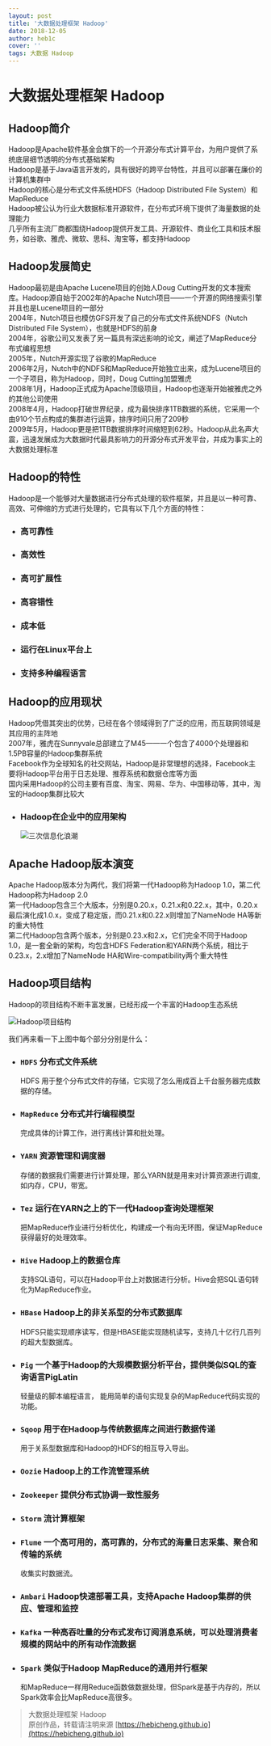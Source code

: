 ```yaml
---
layout: post
title: '大数据处理框架 Hadoop'
date: 2018-12-05
author: heb1c
cover: ''
tags: 大数据 Hadoop
---
```




# 大数据处理框架 Hadoop  
## Hadoop简介
Hadoop是Apache软件基金会旗下的一个开源分布式计算平台，为用户提供了系统底层细节透明的分布式基础架构  
Hadoop是基于Java语言开发的，具有很好的跨平台特性，并且可以部署在廉价的计算机集群中  
Hadoop的核心是分布式文件系统HDFS（Hadoop Distributed File System）和MapReduce  
Hadoop被公认为行业大数据标准开源软件，在分布式环境下提供了海量数据的处理能力  
几乎所有主流厂商都围绕Hadoop提供开发工具、开源软件、商业化工具和技术服务，如谷歌、雅虎、微软、思科、淘宝等，都支持Hadoop  

## Hadoop发展简史
Hadoop最初是由Apache Lucene项目的创始人Doug Cutting开发的文本搜索库。Hadoop源自始于2002年的Apache Nutch项目——一个开源的网络搜索引擎并且也是Lucene项目的一部分  
2004年，Nutch项目也模仿GFS开发了自己的分布式文件系统NDFS（Nutch Distributed File System），也就是HDFS的前身  
2004年，谷歌公司又发表了另一篇具有深远影响的论文，阐述了MapReduce分布式编程思想  
2005年，Nutch开源实现了谷歌的MapReduce  
2006年2月，Nutch中的NDFS和MapReduce开始独立出来，成为Lucene项目的一个子项目，称为Hadoop，同时，Doug Cutting加盟雅虎  
2008年1月，Hadoop正式成为Apache顶级项目，Hadoop也逐渐开始被雅虎之外的其他公司使用  
2008年4月，Hadoop打破世界纪录，成为最快排序1TB数据的系统，它采用一个由910个节点构成的集群进行运算，排序时间只用了209秒  
2009年5月，Hadoop更是把1TB数据排序时间缩短到62秒。Hadoop从此名声大震，迅速发展成为大数据时代最具影响力的开源分布式开发平台，并成为事实上的大数据处理标准  

## Hadoop的特性
Hadoop是一个能够对大量数据进行分布式处理的软件框架，并且是以一种可靠、高效、可伸缩的方式进行处理的，它具有以下几个方面的特性：  
* ### 高可靠性  
* ### 高效性  
* ### 高可扩展性  
* ### 高容错性  
* ### 成本低  
* ### 运行在Linux平台上  
* ### 支持多种编程语言

## Hadoop的应用现状
Hadoop凭借其突出的优势，已经在各个领域得到了广泛的应用，而互联网领域是其应用的主阵地  
2007年，雅虎在Sunnyvale总部建立了M45——一个包含了4000个处理器和1.5PB容量的Hadoop集群系统  
Facebook作为全球知名的社交网站，Hadoop是非常理想的选择，Facebook主要将Hadoop平台用于日志处理、推荐系统和数据仓库等方面  
国内采用Hadoop的公司主要有百度、淘宝、网易、华为、中国移动等，其中，淘宝的Hadoop集群比较大
* ### Hadoop在企业中的应用架构  
    ![三次信息化浪潮](/assets/img/img16.png)

## Apache Hadoop版本演变
Apache Hadoop版本分为两代，我们将第一代Hadoop称为Hadoop 1.0，第二代Hadoop称为Hadoop 2.0  
第一代Hadoop包含三个大版本，分别是0.20.x，0.21.x和0.22.x，其中，0.20.x最后演化成1.0.x，变成了稳定版，而0.21.x和0.22.x则增加了NameNode HA等新的重大特性  
第二代Hadoop包含两个版本，分别是0.23.x和2.x，它们完全不同于Hadoop 1.0，是一套全新的架构，均包含HDFS Federation和YARN两个系统，相比于0.23.x，2.x增加了NameNode HA和Wire-compatibility两个重大特性

## Hadoop项目结构
Hadoop的项目结构不断丰富发展，已经形成一个丰富的Hadoop生态系统  

![Hadoop项目结构](/assets/img/img17.png)

我们再来看一下上图中每个部分分别是什么：  

* ### `HDFS` 分布式文件系统  
    HDFS 用于整个分布式文件的存储，它实现了怎么用成百上千台服务器完成数据的存储。
* ###  `MapReduce`  分布式并行编程模型
    完成具体的计算工作，进行离线计算和批处理。
* ### `YARN`  资源管理和调度器  
    存储的数据我们需要进行计算处理，那么YARN就是用来对计算资源进行调度,如内存，CPU，带宽。
* ### `Tez`  运行在YARN之上的下一代Hadoop查询处理框架  
    把MapReduce作业进行分析优化，构建成一个有向无环图，保证MapReduce获得最好的处理效率。
* ### `Hive`  Hadoop上的数据仓库  
    支持SQL语句，可以在Hadoop平台上对数据进行分析。Hive会把SQL语句转化为MapReduce作业。
* ### `HBase`  Hadoop上的非关系型的分布式数据库 
    HDFS只能实现顺序读写，但是HBASE能实现随机读写，支持几十亿行几百列的超大型数据库。
* ### `Pig`  一个基于Hadoop的大规模数据分析平台，提供类似SQL的查询语言PigLatin  
    轻量级的脚本编程语言， 能用简单的语句实现复杂的MapReduce代码实现的功能。
* ### `Sqoop`  用于在Hadoop与传统数据库之间进行数据传递  
    用于关系型数据库和Hadoop的HDFS的相互导入导出。
* ### `Oozie`  Hadoop上的工作流管理系统  
* ### `Zookeeper`  提供分布式协调一致性服务  
* ### `Storm`  流计算框架  
* ### `Flume`  一个高可用的，高可靠的，分布式的海量日志采集、聚合和传输的系统  
    收集实时数据流。
* ### `Ambari` Hadoop快速部署工具，支持Apache Hadoop集群的供应、管理和监控  
* ### `Kafka`  一种高吞吐量的分布式发布订阅消息系统，可以处理消费者规模的网站中的所有动作流数据  
* ### `Spark`  类似于Hadoop MapReduce的通用并行框架
    和MapReduce一样用Reduce函数做数据处理，但Spark是基于内存的，所以Spark效率会比MapReduce高很多。
> 大数据处理框架 Hadoop  
> 原创作品，转载请注明来源 [https://hebicheng.github.io](https://hebicheng.github.io)  